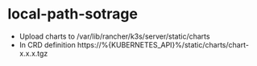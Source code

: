 # local-path-sotrage

* Upload charts to /var/lib/rancher/k3s/server/static/charts
* In CRD definition  https://%{KUBERNETES_API}%/static/charts/chart-x.x.x.tgz
